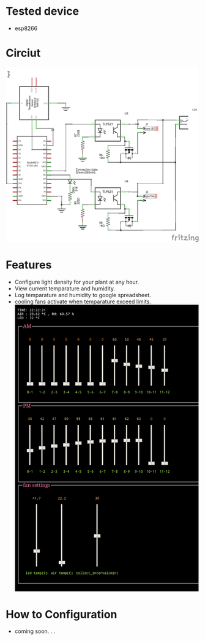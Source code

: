 # Tested device
- esp8266
# Circiut
![circiut](https://github.com/MrYellowSock/PLANTControl/blob/main/circiut_schem.png)
# Features
- Configure light density for your plant at any hour.
- View current temparature and humidity.
- Log temparature and humidity to google spreadsheet.
- cooling fans activate when temparature exceed limits.
![screenshot](https://github.com/MrYellowSock/PLANTControl/blob/main/screenshot.png)

# How to Configuration
- coming soon. . .
